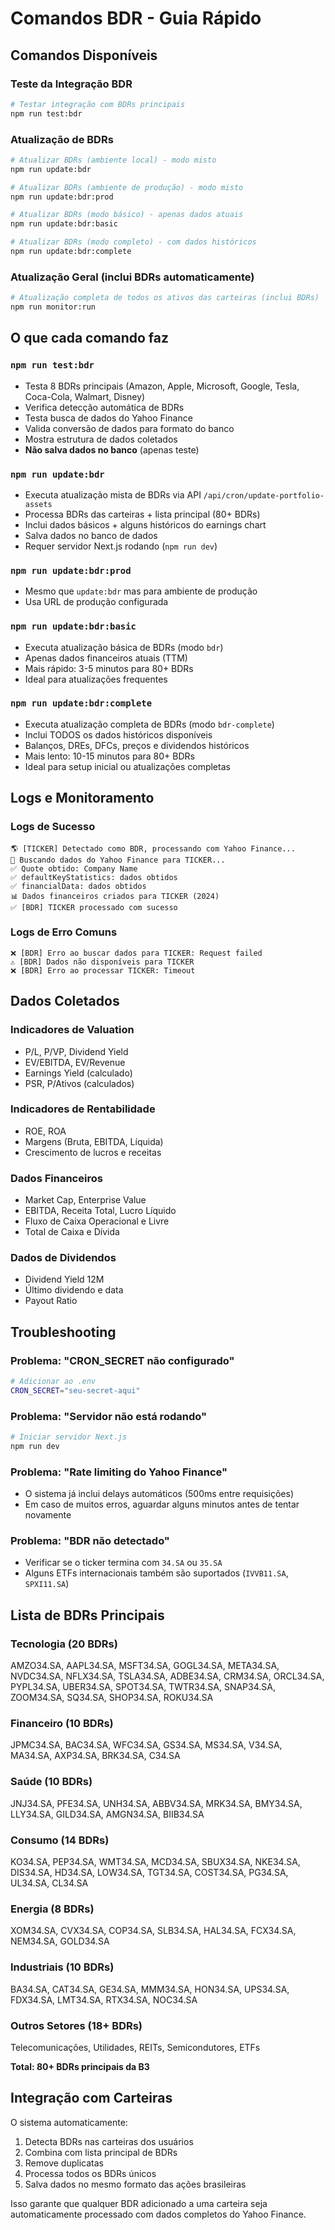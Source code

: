 # Comandos BDR - Guia Rápido

## Comandos Disponíveis

### Teste da Integração BDR
```bash
# Testar integração com BDRs principais
npm run test:bdr
```

### Atualização de BDRs
```bash
# Atualizar BDRs (ambiente local) - modo misto
npm run update:bdr

# Atualizar BDRs (ambiente de produção) - modo misto
npm run update:bdr:prod

# Atualizar BDRs (modo básico) - apenas dados atuais
npm run update:bdr:basic

# Atualizar BDRs (modo completo) - com dados históricos
npm run update:bdr:complete
```

### Atualização Geral (inclui BDRs automaticamente)
```bash
# Atualização completa de todos os ativos das carteiras (inclui BDRs)
npm run monitor:run
```

## O que cada comando faz

### `npm run test:bdr`
- Testa 8 BDRs principais (Amazon, Apple, Microsoft, Google, Tesla, Coca-Cola, Walmart, Disney)
- Verifica detecção automática de BDRs
- Testa busca de dados do Yahoo Finance
- Valida conversão de dados para formato do banco
- Mostra estrutura de dados coletados
- **Não salva dados no banco** (apenas teste)

### `npm run update:bdr`
- Executa atualização mista de BDRs via API `/api/cron/update-portfolio-assets`
- Processa BDRs das carteiras + lista principal (80+ BDRs)
- Inclui dados básicos + alguns históricos do earnings chart
- Salva dados no banco de dados
- Requer servidor Next.js rodando (`npm run dev`)

### `npm run update:bdr:prod`
- Mesmo que `update:bdr` mas para ambiente de produção
- Usa URL de produção configurada

### `npm run update:bdr:basic`
- Executa atualização básica de BDRs (modo `bdr`)
- Apenas dados financeiros atuais (TTM)
- Mais rápido: 3-5 minutos para 80+ BDRs
- Ideal para atualizações frequentes

### `npm run update:bdr:complete`
- Executa atualização completa de BDRs (modo `bdr-complete`)
- Inclui TODOS os dados históricos disponíveis
- Balanços, DREs, DFCs, preços e dividendos históricos
- Mais lento: 10-15 minutos para 80+ BDRs
- Ideal para setup inicial ou atualizações completas

## Logs e Monitoramento

### Logs de Sucesso
```
🌎 [TICKER] Detectado como BDR, processando com Yahoo Finance...
📡 Buscando dados do Yahoo Finance para TICKER...
✅ Quote obtido: Company Name
✅ defaultKeyStatistics: dados obtidos
✅ financialData: dados obtidos
📊 Dados financeiros criados para TICKER (2024)
✅ [BDR] TICKER processado com sucesso
```

### Logs de Erro Comuns
```
❌ [BDR] Erro ao buscar dados para TICKER: Request failed
⚠️ [BDR] Dados não disponíveis para TICKER
❌ [BDR] Erro ao processar TICKER: Timeout
```

## Dados Coletados

### Indicadores de Valuation
- P/L, P/VP, Dividend Yield
- EV/EBITDA, EV/Revenue
- Earnings Yield (calculado)
- PSR, P/Ativos (calculados)

### Indicadores de Rentabilidade
- ROE, ROA
- Margens (Bruta, EBITDA, Líquida)
- Crescimento de lucros e receitas

### Dados Financeiros
- Market Cap, Enterprise Value
- EBITDA, Receita Total, Lucro Líquido
- Fluxo de Caixa Operacional e Livre
- Total de Caixa e Dívida

### Dados de Dividendos
- Dividend Yield 12M
- Último dividendo e data
- Payout Ratio

## Troubleshooting

### Problema: "CRON_SECRET não configurado"
```bash
# Adicionar ao .env
CRON_SECRET="seu-secret-aqui"
```

### Problema: "Servidor não está rodando"
```bash
# Iniciar servidor Next.js
npm run dev
```

### Problema: "Rate limiting do Yahoo Finance"
- O sistema já inclui delays automáticos (500ms entre requisições)
- Em caso de muitos erros, aguardar alguns minutos antes de tentar novamente

### Problema: "BDR não detectado"
- Verificar se o ticker termina com `34.SA` ou `35.SA`
- Alguns ETFs internacionais também são suportados (`IVVB11.SA`, `SPXI11.SA`)

## Lista de BDRs Principais

### Tecnologia (20 BDRs)
AMZO34.SA, AAPL34.SA, MSFT34.SA, GOGL34.SA, META34.SA, NVDC34.SA, NFLX34.SA, TSLA34.SA, ADBE34.SA, CRM34.SA, ORCL34.SA, PYPL34.SA, UBER34.SA, SPOT34.SA, TWTR34.SA, SNAP34.SA, ZOOM34.SA, SQ34.SA, SHOP34.SA, ROKU34.SA

### Financeiro (10 BDRs)
JPMC34.SA, BAC34.SA, WFC34.SA, GS34.SA, MS34.SA, V34.SA, MA34.SA, AXP34.SA, BRK34.SA, C34.SA

### Saúde (10 BDRs)
JNJ34.SA, PFE34.SA, UNH34.SA, ABBV34.SA, MRK34.SA, BMY34.SA, LLY34.SA, GILD34.SA, AMGN34.SA, BIIB34.SA

### Consumo (14 BDRs)
KO34.SA, PEP34.SA, WMT34.SA, MCD34.SA, SBUX34.SA, NKE34.SA, DIS34.SA, HD34.SA, LOW34.SA, TGT34.SA, COST34.SA, PG34.SA, UL34.SA, CL34.SA

### Energia (8 BDRs)
XOM34.SA, CVX34.SA, COP34.SA, SLB34.SA, HAL34.SA, FCX34.SA, NEM34.SA, GOLD34.SA

### Industriais (10 BDRs)
BA34.SA, CAT34.SA, GE34.SA, MMM34.SA, HON34.SA, UPS34.SA, FDX34.SA, LMT34.SA, RTX34.SA, NOC34.SA

### Outros Setores (18+ BDRs)
Telecomunicações, Utilidades, REITs, Semicondutores, ETFs

**Total: 80+ BDRs principais da B3**

## Integração com Carteiras

O sistema automaticamente:
1. Detecta BDRs nas carteiras dos usuários
2. Combina com lista principal de BDRs
3. Remove duplicatas
4. Processa todos os BDRs únicos
5. Salva dados no mesmo formato das ações brasileiras

Isso garante que qualquer BDR adicionado a uma carteira seja automaticamente processado com dados completos do Yahoo Finance.